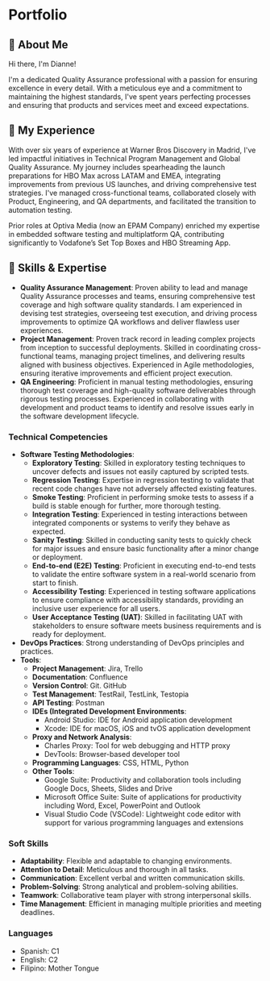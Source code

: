 # Portfolio

## 👋 About Me

Hi there, I'm Dianne! 

I'm a dedicated Quality Assurance professional with a passion for ensuring excellence in every detail. With a meticulous eye and a commitment to maintaining the highest standards, I've spent years perfecting processes and ensuring that products and services meet and exceed expectations.

## 💼 My Experience

With over six years of experience at Warner Bros Discovery in Madrid, I've led impactful initiatives in Technical Program Management and Global Quality Assurance. My journey includes spearheading the launch preparations for HBO Max across LATAM and EMEA, integrating improvements from previous US launches, and driving comprehensive test strategies. I've managed cross-functional teams, collaborated closely with Product, Engineering, and QA departments, and facilitated the transition to automation testing. 

Prior roles at Optiva Media (now an EPAM Company) enriched my expertise in embedded software testing and multiplatform QA, contributing significantly to Vodafone’s Set Top Boxes and HBO Streaming App.

## 🔧 Skills & Expertise

- **Quality Assurance Management**: Proven ability to lead and manage Quality Assurance processes and teams, ensuring comprehensive test coverage and high software quality standards. I am experienced in devising test strategies, overseeing test execution, and driving process improvements to optimize QA workflows and deliver flawless user experiences.
- **Project Management**: Proven track record in leading complex projects from inception to successful deployments. Skilled in coordinating cross-functional teams, managing project timelines, and delivering results aligned with business objectives. Experienced in Agile methodologies, ensuring iterative improvements and efficient project execution.
- **QA Engineering**: Proficient in manual testing methodologies, ensuring thorough test coverage and high-quality software deliverables through rigorous testing processes. Experienced in collaborating with development and product teams to identify and resolve issues early in the software development lifecycle.

### Technical Competencies

- **Software Testing Methodologies**:
  - **Exploratory Testing**: Skilled in exploratory testing techniques to uncover defects and issues not easily captured by scripted tests.
  - **Regression Testing**: Expertise in regression testing to validate that recent code changes have not adversely affected existing features.
  - **Smoke Testing**: Proficient in performing smoke tests to assess if a build is stable enough for further, more thorough testing.
  - **Integration Testing**: Experienced in testing interactions between integrated components or systems to verify they behave as expected.
  - **Sanity Testing**: Skilled in conducting sanity tests to quickly check for major issues and ensure basic functionality after a minor change or deployment.
  - **End-to-end (E2E) Testing**: Proficient in executing end-to-end tests to validate the entire software system in a real-world scenario from start to finish.
  - **Accessibility Testing**: Experienced in testing software applications to ensure compliance with accessibility standards, providing an inclusive user experience for all users.
  - **User Acceptance Testing (UAT)**: Skilled in facilitating UAT with stakeholders to ensure software meets business requirements and is ready for deployment.
- **DevOps Practices**: Strong understanding of DevOps principles and practices.
- **Tools**:
  - **Project Management**: Jira, Trello
  - **Documentation**: Confluence
  - **Version Control**: Git. GitHub
  - **Test Management**: TestRail, TestLink, Testopia
  - **API Testing**: Postman
  - **IDEs (Integrated Development Environments**:
    - Android Studio: IDE for Android application development
    - Xcode: IDE for macOS, iOS and tvOS application development
  - **Proxy and Network Analysis**:
    - Charles Proxy: Tool for web debugging and HTTP proxy
    - DevTools: Browser-based developer tool
  - **Programming Languages**: CSS, HTML, Python
  - **Other Tools**:
    - Google Suite: Productivity and collaboration tools including Google Docs, Sheets, Slides and Drive
    - Microsoft Office Suite: Suite of applications for productivity including Word, Excel, PowerPoint and Outlook
    - Visual Studio Code (VSCode): Lightweight code editor with support for various programming languages and extensions

### Soft Skills
- **Adaptability**: Flexible and adaptable to changing environments.
- **Attention to Detail**: Meticulous and thorough in all tasks.
- **Communication**: Excellent verbal and written communication skills.
- **Problem-Solving**: Strong analytical and problem-solving abilities.
- **Teamwork**: Collaborative team player with strong interpersonal skills.
- **Time Management**: Efficient in managing multiple priorities and meeting deadlines.

### Languages
- Spanish: C1
- English: C2
- Filipino: Mother Tongue



